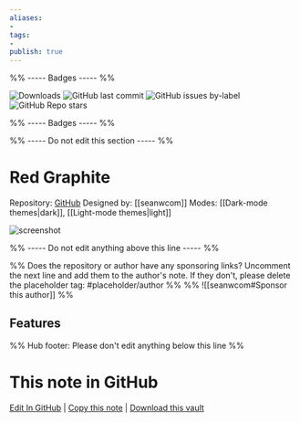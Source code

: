 ```yaml
---
aliases:
- 
tags: 
- 
publish: true
---
```


%% ----- Badges ----- %%

![Downloads](https://img.shields.io/badge/downloads-46997-573E7A?style=for-the-badge&logo=)
![GitHub last commit](https://img.shields.io/github/last-commit/seanwcom/Red-Graphite-for-Obsidian?color=573E7A&label=last%20update&logo=github&style=for-the-badge)
![GitHub issues by-label](https://img.shields.io/github/issues/seanwcom/Red-Graphite-for-Obsidian/help%20wanted?color=573E7A&logo=github&style=for-the-badge) 
![GitHub Repo stars](https://img.shields.io/github/stars/seanwcom/Red-Graphite-for-Obsidian?color=573E7A&logo=github&style=for-the-badge)

%% ----- Badges ----- %%

%% ----- Do not edit this section ----- %%

# Red Graphite

Repository: [GitHub](https://github.com/seanwcom/Red-Graphite-for-Obsidian)
Designed by: [[seanwcom]]
Modes: [[Dark-mode themes|dark]], [[Light-mode themes|light]]



![screenshot](https://github.com/seanwcom/Red-Graphite-for-Obsidian/raw/HEAD/thumbnail.png)

%% ----- Do not edit anything above this line ----- %% 

%% Does the repository or author have any sponsoring links? Uncomment the next line and add them to the author's note. If they don't, please delete the placeholder tag: #placeholder/author %%
%% ![[seanwcom#Sponsor this author]] %%


## Features



%% Hub footer: Please don't edit anything below this line %%

# This note in GitHub

<span class="git-footer">[Edit In GitHub](https://github.dev/obsidian-community/obsidian-hub/blob/main/02%20-%20Community%20Expansions/02.05%20All%20Community%20Expansions/Themes/Red%20Graphite.md "git-hub-edit-note") | [Copy this note](https://raw.githubusercontent.com/obsidian-community/obsidian-hub/main/02%20-%20Community%20Expansions/02.05%20All%20Community%20Expansions/Themes/Red%20Graphite.md "git-hub-copy-note") | [Download this vault](https://github.com/obsidian-community/obsidian-hub/archive/refs/heads/main.zip "git-hub-download-vault") </span>
